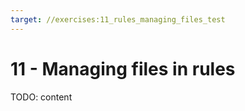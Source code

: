 ```yaml
---
target: //exercises:11_rules_managing_files_test
---
```

# 11 - Managing files in rules

TODO: content